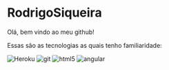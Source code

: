 # RodrigoSiqueira
Olá, bem vindo ao meu github!

Essas são as tecnologias as quais tenho familiaridade:

<img alt="Heroku" src="https://img.shields.io/badge/-Heroku-430098?style=flat-square&logo=heroku&logoColor=white" />
<img alt="git" src="https://img.shields.io/badge/-Git-F05032?style=flat-square&logo=git&logoColor=white" />
<img alt="html5" src="https://img.shields.io/badge/-HTML5-E34F26?style=flat-square&logo=html5&logoColor=white" />
<img alt="angular" src="https://img.shields.io/badge/-Angular-DD0031?style=flat-square&logo=angular&logoColor=white" />
